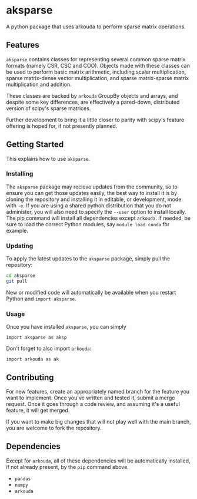 # aksparse

A python package that uses arkouda to perform sparse matrix operations.

## Features

`aksparse` contains classes for representing  several common sparse matrix formats (namely CSR, CSC and COO). 
Objects made with these classes can be used to perform basic matrix arithmetic,
including scalar multiplication, sparse matrix-dense vector multiplication, and 
sparse matrix-sparse matrix multiplication and addition.

These classes are backed by `arkouda` GroupBy objects and arrays, and despite some key differences, 
are effectively a pared-down, distributed version of scipy's sparse matrices.

Further development to bring it a little closer to parity with scipy's feature offering is hoped for, if not
presently planned.


## Getting Started

This explains how to use `aksparse`.

### Installing

The `aksparse` package may recieve updates from the community, so to ensure you can get those updates easily, the best way to install it is by cloning the repository and installing it in editable, or development, mode with `-e`. If you are using a shared python distribution that you do not administer, you will also need to specify the `--user` option to install locally. The pip command will install all dependencies except `arkouda`. If needed, be sure to load the correct Python modules, say `module load conda` for example.


### Updating

To apply the latest updates to the `aksparse` package, simply pull the repository:

```bash
cd aksparse
git pull
```

New or modified code will automatically be available when you restart Python and `import aksparse`.

### Usage

Once you have installed `aksparse`, you can simply

`import aksparse as aksp`

Don't forget to also import `arkouda`:

`import arkouda as ak`

## Contributing

For new features, create an appropriately named branch for the feature you want to implement. Once you've written and tested it, submit a merge request. Once it goes through a code review, and assuming it's a useful feature, it will get merged.

If you want to make big changes that will not play well with the main branch, you are welcome to fork the repository.

## Dependencies

Except for `arkouda`, all of these dependencies will be automatically installed, if not already present, by the `pip` command above.

* `pandas`
* `numpy`
* `arkouda`
